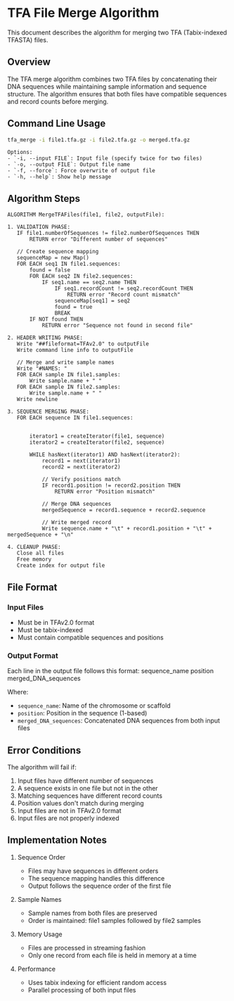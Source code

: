 # TFA File Merge Algorithm

This document describes the algorithm for merging two TFA (Tabix-indexed TFASTA) files.

## Overview

The TFA merge algorithm combines two TFA files by concatenating their DNA sequences while maintaining sample information and sequence structure. The algorithm ensures that both files have compatible sequences and record counts before merging.


## Command Line Usage
```bash
tfa_merge -i file1.tfa.gz -i file2.tfa.gz -o merged.tfa.gz
```

```
Options:
- `-i, --input FILE`: Input file (specify twice for two files)
- `-o, --output FILE`: Output file name
- `-f, --force`: Force overwrite of output file
- `-h, --help`: Show help message
```

## Algorithm Steps
```
ALGORITHM MergeTFAFiles(file1, file2, outputFile):

1. VALIDATION PHASE:
   IF file1.numberOfSequences != file2.numberOfSequences THEN
       RETURN error "Different number of sequences"
   
   // Create sequence mapping
   sequenceMap = new Map()
   FOR EACH seq1 IN file1.sequences:
       found = false
       FOR EACH seq2 IN file2.sequences:
           IF seq1.name == seq2.name THEN
               IF seq1.recordCount != seq2.recordCount THEN
                   RETURN error "Record count mismatch"
               sequenceMap[seq1] = seq2
               found = true
               BREAK
       IF NOT found THEN
           RETURN error "Sequence not found in second file"

2. HEADER WRITING PHASE:
   Write "##fileformat=TFAv2.0" to outputFile
   Write command line info to outputFile
   
   // Merge and write sample names
   Write "#NAMES: "
   FOR EACH sample IN file1.samples:
       Write sample.name + " "
   FOR EACH sample IN file2.samples:
       Write sample.name + " "
   Write newline

3. SEQUENCE MERGING PHASE:
   FOR EACH sequence IN file1.sequences:
       
       
       iterator1 = createIterator(file1, sequence)
       iterator2 = createIterator(file2, sequence)
       
       WHILE hasNext(iterator1) AND hasNext(iterator2):
           record1 = next(iterator1)
           record2 = next(iterator2)
           
           // Verify positions match
           IF record1.position != record2.position THEN
               RETURN error "Position mismatch"
           
           // Merge DNA sequences
           mergedSequence = record1.sequence + record2.sequence
           
           // Write merged record
           Write sequence.name + "\t" + record1.position + "\t" + mergedSequence + "\n"

4. CLEANUP PHASE:
   Close all files
   Free memory
   Create index for output file
```


## File Format

### Input Files
- Must be in TFAv2.0 format
- Must be tabix-indexed
- Must contain compatible sequences and positions

### Output Format
Each line in the output file follows this format:
sequence_name position merged_DNA_sequences

Where:
- `sequence_name`: Name of the chromosome or scaffold
- `position`: Position in the sequence (1-based)
- `merged_DNA_sequences`: Concatenated DNA sequences from both input files

## Error Conditions

The algorithm will fail if:
1. Input files have different number of sequences
2. A sequence exists in one file but not in the other
3. Matching sequences have different record counts
4. Position values don't match during merging
5. Input files are not in TFAv2.0 format
6. Input files are not properly indexed

## Implementation Notes

1. Sequence Order
   - Files may have sequences in different orders
   - The sequence mapping handles this difference
   - Output follows the sequence order of the first file

2. Sample Names
   - Sample names from both files are preserved
   - Order is maintained: file1 samples followed by file2 samples

3. Memory Usage
   - Files are processed in streaming fashion
   - Only one record from each file is held in memory at a time

4. Performance
   - Uses tabix indexing for efficient random access
   - Parallel processing of both input files


